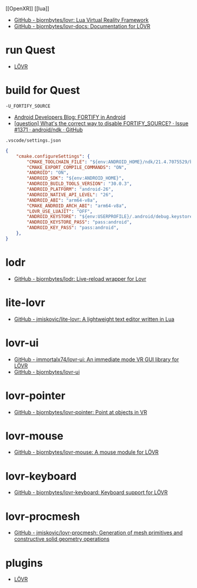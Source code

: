 [[OpenXR]]
[[lua]]

- [GitHub - bjornbytes/lovr: Lua Virtual Reality Framework](https://github.com/bjornbytes/lovr)
- [GitHub - bjornbytes/lovr-docs: Documentation for LÖVR](https://github.com/bjornbytes/lovr-docs)

# run Quest
- [LÖVR](https://lovr.org/docs/Getting_Started_(Quest))

# build for Quest

`-U_FORTIFY_SOURCE`
- [Android Developers Blog: FORTIFY in Android](https://android-developers.googleblog.com/2017/04/fortify-in-android.html)
- [[question] What's the correct way to disable FORTIFY_SOURCE? · Issue #1371 · android/ndk · GitHub](https://github.com/android/ndk/issues/1371)

`.vscode/settings.json`
```json
{
    "cmake.configureSettings": {
        "CMAKE_TOOLCHAIN_FILE": "${env:ANDROID_HOME}/ndk/21.4.7075529/build/cmake/android.toolchain.cmake",
        "CMAKE_EXPORT_COMPILE_COMMANDS": "ON",
        "ANDROID": "ON",
        "ANDROID_SDK": "${env:ANDROID_HOME}",
        "ANDROID_BUILD_TOOLS_VERSION": "30.0.3",
        "ANDROID_PLATFORM": "android-26",
        "ANDROID_NATIVE_API_LEVEL": "26",
        "ANDROID_ABI": "arm64-v8a",
        "CMAKE_ANDROID_ARCH_ABI": "arm64-v8a",
        "LOVR_USE_LUAJIT": "OFF",
        "ANDROID_KEYSTORE": "${env:USERPROFILE}/.android/debug.keystore",
        "ANDROID_KEYSTORE_PASS": "pass:android",
        "ANDROID_KEY_PASS": "pass:android",
    },
}
```

# lodr
- [GitHub - bjornbytes/lodr: Live-reload wrapper for Lovr](https://github.com/bjornbytes/lodr)

# lite-lovr
- [GitHub - jmiskovic/lite-lovr: A lightweight text editor written in Lua](https://github.com/jmiskovic/lite-lovr)

# lovr-ui
- [GitHub - immortalx74/lovr-ui: An immediate mode VR GUI library for LÖVR](https://github.com/immortalx74/lovr-ui)
- [GitHub - bjornbytes/lovr-ui](https://github.com/bjornbytes/lovr-ui)

# lovr-pointer
- [GitHub - bjornbytes/lovr-pointer: Point at objects in VR](https://github.com/bjornbytes/lovr-pointer)

# lovr-mouse
- [GitHub - bjornbytes/lovr-mouse: A mouse module for LÖVR](https://github.com/bjornbytes/lovr-mouse)

# lovr-keyboard
- [GitHub - bjornbytes/lovr-keyboard: Keyboard support for LÖVR](https://github.com/bjornbytes/lovr-keyboard)

# lovr-procmesh
- [GitHub - jmiskovic/lovr-procmesh: Generation of mesh primitives and constructive solid geometry operations](https://github.com/jmiskovic/lovr-procmesh)

# plugins
- [LÖVR](https://lovr.org/docs/Plugins)

